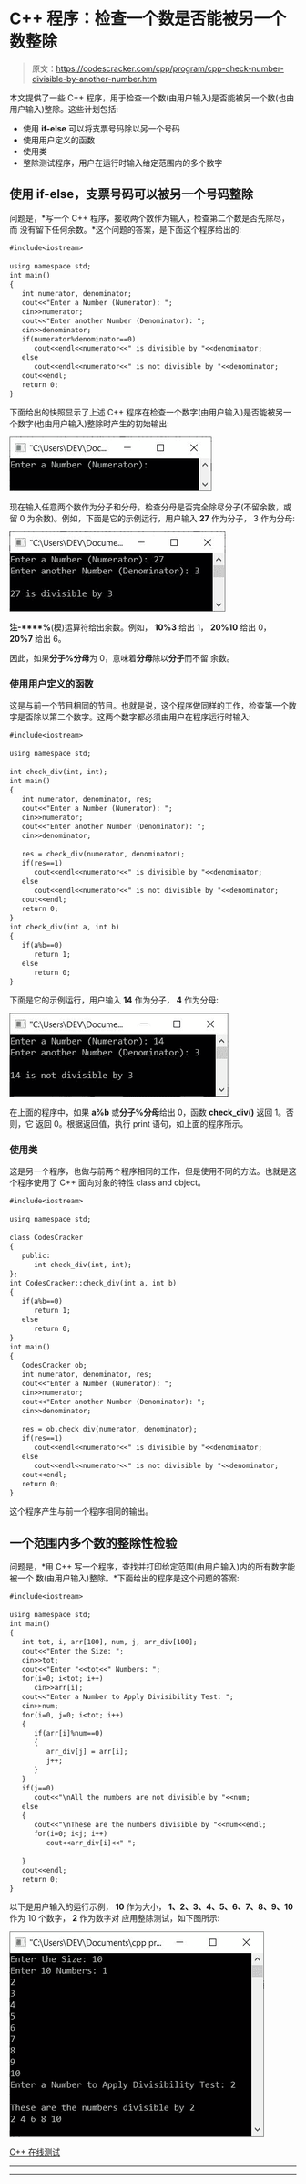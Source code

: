 # C++ 程序：检查一个数是否能被另一个数整除

> 原文：<https://codescracker.com/cpp/program/cpp-check-number-divisible-by-another-number.htm>

本文提供了一些 C++ 程序，用于检查一个数(由用户输入)是否能被另一个数(也由用户输入)整除。这些计划包括:

*   使用 **if-else** 可以将支票号码除以另一个号码
*   使用用户定义的函数
*   使用类
*   整除测试程序，用户在运行时输入给定范围内的多个数字

## 使用 if-else，支票号码可以被另一个号码整除

问题是，*写一个 C++ 程序，接收两个数作为输入，检查第二个数是否先除尽，而 没有留下任何余数。*这个问题的答案，是下面这个程序给出的:

```
#include<iostream>

using namespace std;
int main()
{
   int numerator, denominator;
   cout<<"Enter a Number (Numerator): ";
   cin>>numerator;
   cout<<"Enter another Number (Denominator): ";
   cin>>denominator;
   if(numerator%denominator==0)
      cout<<endl<<numerator<<" is divisible by "<<denominator;
   else
      cout<<endl<<numerator<<" is not divisible by "<<denominator;
   cout<<endl;
   return 0;
}
```

下面给出的快照显示了上述 C++ 程序在检查一个数字(由用户输入)是否能被另一个数字(也由用户输入)整除时产生的初始输出:

![c++ program check number divisible by another](img/a3adba5aec7570ef17c921d43a2c44e3.png)

现在输入任意两个数作为分子和分母，检查分母是否完全除尽分子(不留余数，或留 0 为余数)。例如，下面是它的示例运行，用户输入 **27** 作为分子， 3 作为分母:

![check number divisible by another number c++](img/a0d9e507ad7f2c046c1e61f19e3de402.png)

**注-****%**(模)运算符给出余数。例如， **10%3** 给出 1， **20%10** 给出 0， **20%7** 给出 6。

因此，如果**分子%分母**为 0，意味着**分母**除以**分子**而不留 余数。

### 使用用户定义的函数

这是与前一个节目相同的节目。也就是说，这个程序做同样的工作，检查第一个数字是否除以第二个数字。这两个数字都必须由用户在程序运行时输入:

```
#include<iostream>

using namespace std;

int check_div(int, int);
int main()
{
   int numerator, denominator, res;
   cout<<"Enter a Number (Numerator): ";
   cin>>numerator;
   cout<<"Enter another Number (Denominator): ";
   cin>>denominator;

   res = check_div(numerator, denominator);
   if(res==1)
      cout<<endl<<numerator<<" is divisible by "<<denominator;
   else
      cout<<endl<<numerator<<" is not divisible by "<<denominator;
   cout<<endl;
   return 0;
}
int check_div(int a, int b)
{
   if(a%b==0)
      return 1;
   else
      return 0;
}
```

下面是它的示例运行，用户输入 **14** 作为分子， **4** 作为分母:

![c++ check whether a number divisible by number](img/43a19560443dafbaea235ee9f818faba.png)

在上面的程序中，如果 **a%b** 或**分子%分母**给出 0，函数 **check_div()** 返回 1。否则，它 返回 0。根据返回值，执行 print 语句，如上面的程序所示。

### 使用类

这是另一个程序，也做与前两个程序相同的工作，但是使用不同的方法。也就是这个程序使用了 C++ 面向对象的特性 class and object。

```
#include<iostream>

using namespace std;

class CodesCracker
{
   public:
      int check_div(int, int);
};
int CodesCracker::check_div(int a, int b)
{
   if(a%b==0)
      return 1;
   else
      return 0;
}
int main()
{
   CodesCracker ob;
   int numerator, denominator, res;
   cout<<"Enter a Number (Numerator): ";
   cin>>numerator;
   cout<<"Enter another Number (Denominator): ";
   cin>>denominator;

   res = ob.check_div(numerator, denominator);
   if(res==1)
      cout<<endl<<numerator<<" is divisible by "<<denominator;
   else
      cout<<endl<<numerator<<" is not divisible by "<<denominator;
   cout<<endl;
   return 0;
}
```

这个程序产生与前一个程序相同的输出。

## 一个范围内多个数的整除性检验

问题是，*用 C++ 写一个程序，查找并打印给定范围(由用户输入)内的所有数字能被一个 数(由用户输入)整除。*下面给出的程序是这个问题的答案:

```
#include<iostream>

using namespace std;
int main()
{
   int tot, i, arr[100], num, j, arr_div[100];
   cout<<"Enter the Size: ";
   cin>>tot;
   cout<<"Enter "<<tot<<" Numbers: ";
   for(i=0; i<tot; i++)
      cin>>arr[i];
   cout<<"Enter a Number to Apply Divisibility Test: ";
   cin>>num;
   for(i=0, j=0; i<tot; i++)
   {
      if(arr[i]%num==0)
      {
         arr_div[j] = arr[i];
         j++;
      }
   }
   if(j==0)
      cout<<"\nAll the numbers are not divisible by "<<num;
   else
   {
      cout<<"\nThese are the numbers divisible by "<<num<<endl;
      for(i=0; i<j; i++)
         cout<<arr_div[i]<<" ";

   }
   cout<<endl;
   return 0;
}
```

以下是用户输入的运行示例， **10** 作为大小， **1、2、3、4、5、6、7、8、9、10** 作为 10 个数字， **2** 作为数字对 应用整除测试，如下图所示:

![c++ program for divisibility test](img/979fa1c27cdb26f2ff566cfb31879835.png)

[C++ 在线测试](/exam/showtest.php?subid=3)

* * *

* * *